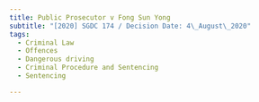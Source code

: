 ```yaml
---
title: Public Prosecutor v Fong Sun Yong
subtitle: "[2020] SGDC 174 / Decision Date: 4\_August\_2020"
tags:
  - Criminal Law
  - Offences
  - Dangerous driving
  - Criminal Procedure and Sentencing
  - Sentencing

---
```


